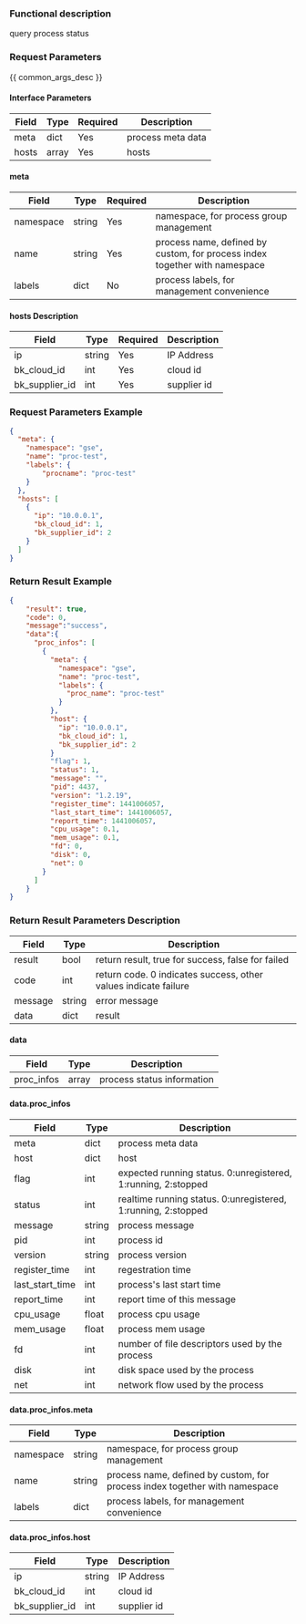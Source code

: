 ### Functional description

query process status

### Request Parameters

{{ common_args_desc }}

#### Interface Parameters

| Field      |  Type      | Required   |  Description      |
|-----------|------------|--------|------------|
| meta | dict | Yes | process meta data|
| hosts | array | Yes | hosts |

#### meta

| Field      |  Type      | Required   |  Description      |
|-----------|------------|--------|------------|
| namespace | string | Yes | namespace, for process group management |
| name | string | Yes | process name, defined by custom, for process index together with namespace |
| labels | dict | No | process labels, for management convenience |

#### hosts Description

| Field      |  Type      | Required   |  Description      |
|-----------|------------|--------|------------|
| ip | string | Yes | IP Address |
| bk_cloud_id | int | Yes | cloud id |
| bk_supplier_id | int | Yes | supplier id |

### Request Parameters Example

``` json
{
  "meta": {
	"namespace": "gse",
    "name": "proc-test",
    "labels": {
        "procname": "proc-test"
    }
  },
  "hosts": [
    {
      "ip": "10.0.0.1",
      "bk_cloud_id": 1,
      "bk_supplier_id": 2
    }
  ]
}
```

### Return Result Example

```json
{
    "result": true,
    "code": 0,
    "message":"success",
    "data":{
      "proc_infos": [
        {
          "meta": {
	        "namespace": "gse",
            "name": "proc-test",
            "labels": {
              "proc_name": "proc-test"
            }
          },
          "host": {
            "ip": "10.0.0.1",
            "bk_cloud_id": 1,
            "bk_supplier_id": 2
          }
          "flag": 1,
          "status": 1,
          "message": "",
          "pid": 4437,
          "version": "1.2.19",
          "register_time": 1441006057,
          "last_start_time": 1441006057,
          "report_time": 1441006057,
          "cpu_usage": 0.1,
          "mem_usage": 0.1,
          "fd": 0,
          "disk": 0,
          "net": 0
        }
      ]
    }
}
```

### Return Result Parameters Description

| Field      | Type      | Description      |
|-----------|-----------|-----------|
|result| bool | return result, true for success, false for failed |
|code|int|return code. 0 indicates success, other values indicate failure  |
|message|string|error message |
|data|dict| result |

#### data

| Field      | Type      | Description      |
|-----------|-----------|-----------|
|proc_infos| array| process status information |

#### data.proc_infos

| Field      | Type      | Description      |
|-----------|-----------|-----------|
| meta | dict | process meta data|
| host | dict | host |
| flag | int | expected running status. 0:unregistered, 1:running, 2:stopped |
| status | int | realtime running status. 0:unregistered, 1:running, 2:stopped |
| message | string | process message |
| pid | int | process id |
| version | string | process version |
| register_time | int |  regestration time |
| last_start_time | int |  process's last start time |
| report_time | int | report time of this message |
| cpu_usage | float | process cpu usage |
| mem_usage | float | process mem usage |
| fd | int |  number of file descriptors used by the process |
| disk | int |  disk space used by the process |
| net | int | network flow used by the process |

#### data.proc_infos.meta

| Field      | Type      | Description      |
|-----------|-----------|-----------|
| namespace | string | namespace, for process group management |
| name | string | process name, defined by custom, for process index together with namespace |
| labels | dict | process labels, for management convenience |

#### data.proc_infos.host

| Field      | Type      | Description      |
|-----------|-----------|-----------|
| ip | string | IP Address |
| bk_cloud_id | int | cloud id |
| bk_supplier_id | int | supplier id |